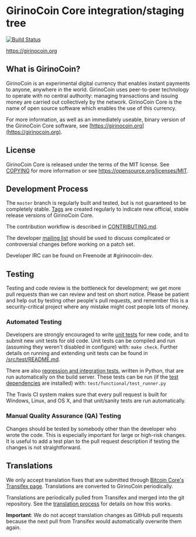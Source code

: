 GirinoCoin Core integration/staging tree
=====================================

[![Build Status](https://travis-ci.org/girinocoin-project/girinocoin.svg?branch=master)](https://travis-ci.org/girinocoin-project/girinocoin)

https://girinocoin.org

What is GirinoCoin?
----------------

GirinoCoin is an experimental digital currency that enables instant payments to
anyone, anywhere in the world. GirinoCoin uses peer-to-peer technology to operate
with no central authority: managing transactions and issuing money are carried
out collectively by the network. GirinoCoin Core is the name of open source
software which enables the use of this currency.

For more information, as well as an immediately useable, binary version of
the GirinoCoin Core software, see [https://girinocoin.org](https://girinocoin.org).

License
-------

GirinoCoin Core is released under the terms of the MIT license. See [COPYING](COPYING) for more
information or see https://opensource.org/licenses/MIT.

Development Process
-------------------

The `master` branch is regularly built and tested, but is not guaranteed to be
completely stable. [Tags](https://github.com/girinocoin-project/girinocoin/tags) are created
regularly to indicate new official, stable release versions of GirinoCoin Core.

The contribution workflow is described in [CONTRIBUTING.md](CONTRIBUTING.md).

The developer [mailing list](https://groups.google.com/forum/#!forum/girinocoin-dev)
should be used to discuss complicated or controversial changes before working
on a patch set.

Developer IRC can be found on Freenode at #girinocoin-dev.

Testing
-------

Testing and code review is the bottleneck for development; we get more pull
requests than we can review and test on short notice. Please be patient and help out by testing
other people's pull requests, and remember this is a security-critical project where any mistake might cost people
lots of money.

### Automated Testing

Developers are strongly encouraged to write [unit tests](src/test/README.md) for new code, and to
submit new unit tests for old code. Unit tests can be compiled and run
(assuming they weren't disabled in configure) with: `make check`. Further details on running
and extending unit tests can be found in [/src/test/README.md](/src/test/README.md).

There are also [regression and integration tests](/test), written
in Python, that are run automatically on the build server.
These tests can be run (if the [test dependencies](/test) are installed) with: `test/functional/test_runner.py`

The Travis CI system makes sure that every pull request is built for Windows, Linux, and OS X, and that unit/sanity tests are run automatically.

### Manual Quality Assurance (QA) Testing

Changes should be tested by somebody other than the developer who wrote the
code. This is especially important for large or high-risk changes. It is useful
to add a test plan to the pull request description if testing the changes is
not straightforward.

Translations
------------

We only accept translation fixes that are submitted through [Bitcoin Core's Transifex page](https://www.transifex.com/projects/p/bitcoin/).
Translations are converted to GirinoCoin periodically.

Translations are periodically pulled from Transifex and merged into the git repository. See the
[translation process](doc/translation_process.md) for details on how this works.

**Important**: We do not accept translation changes as GitHub pull requests because the next
pull from Transifex would automatically overwrite them again.
